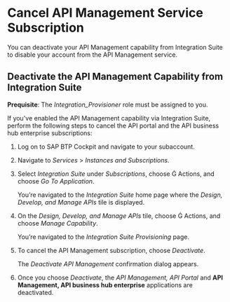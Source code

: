 <!-- loiodf6df2b90c354ca7b83c4e7045b2279c -->

<link rel="stylesheet" type="text/css" href="../../css/sap-icons.css"/>

# Cancel API Management Service Subscription

You can deactivate your API Management capability from Integration Suite to disable your account from the API Management service.



<a name="loiodf6df2b90c354ca7b83c4e7045b2279c__section_avg_shr_b1c"/>

## Deactivate the API Management Capability from Integration Suite

**Prequisite**: The *Integration\_Provisioner* role must be assigned to you.

If you've enabled the API Management capability via Integration Suite, perform the following steps to cancel the API portal and the API business hub enterprise subscriptions:

1.  Log on to SAP BTP Cockpit and navigate to your subaccount.

2.  Navigate to *Services* \> *Instances and Subscriptions*.

3.  Select *Integration Suite* under *Subscriptions*, choose <span class="SAP-icons-V5"></span> Actions, and choose *Go To Application*.

    You’re navigated to the *Integration Suite* home page where the *Design, Develop, and Manage APIs* tile is displayed.

4.  On the *Design, Develop, and Manage APIs* tile, choose <span class="SAP-icons-V5"></span> Actions, and choose *Manage Capability*.

    You’re navigated to the *Integration Suite* *Provisioning* page.

5.  To cancel the API Management subscription, choose *Deactivate*.

    The *Deactivate API Management* confirmation dialog appears.

6.  Once you choose *Deactivate*, the *API Management, API Portal* and **API Management, API business hub enterprise** applications are deactivated.



